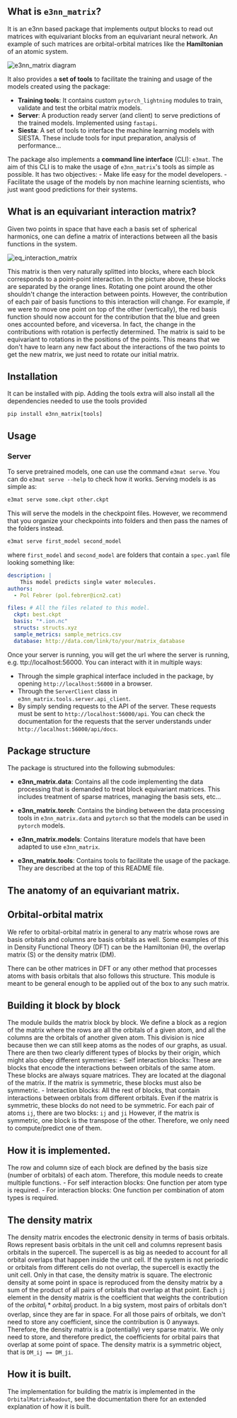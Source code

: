 What is `e3nn_matrix`?
----------------------

It is an e3nn based package that implements output blocks to read out matrices with equivariant blocks from an equivariant neural network. An example of such matrices are orbital-orbital matrices like the **Hamiltonian** of an atomic system.

![e3nn_matrix diagram](https://i.imgur.com/CCurltj.png)

It also provides a **set of tools** to facilitate the training and usage of the models created using the package:

- **Training tools**: It contains custom `pytorch_lightning` modules to train, validate and test the orbital matrix models.
- **Server**: A production ready server (and client) to serve predictions of the trained
    models. Implemented using `fastapi`.
- **Siesta**: A set of tools to interface the machine learning models with SIESTA. These include tools for input preparation, analysis of performance...

The package also implements a **command line interface** (CLI): `e3mat`. The aim of this CLI is
to make the usage of `e3nn_matrix`'s tools as simple as possible. It has two objectives:
    - Make life easy for the model developers.
    - Facilitate the usage of the models by non machine learning scientists, who just want
      good predictions for their systems.

What is an equivariant interaction matrix?
------------------------------

Given two points in space that have each a basis set of spherical harmonics, one can define a matrix of interactions between all the basis functions in the system.

![eq_interaction_matrix](https://i.imgur.com/spAeca6.png)

This matrix is then very naturally splitted into blocks, where each block corresponds to a point-point interaction. In the picture above, these blocks are separated by the orange lines. Rotating one point around the other shouldn't change the interaction between points. However, the contribution of each pair of basis functions to this interaction will change. For example, if we were to move one point on top of the other (vertically), the red basis function should now account for the contribution that the blue and green ones accounted before, and viceversa. In fact, the change in the contributions with rotation is perfectly determined. The matrix is said to be equivariant to rotations in the positions of the points. This means that we don't have to learn any new fact about the interactions of the two points to get the new matrix, we just need to rotate our initial matrix.


Installation
------------

It can be installed with pip. Adding the tools extra will also install all the dependencies
needed to use the tools provided

```
pip install e3nn_matrix[tools]
```

Usage
------

### Server

To serve pretrained models, one can use the command `e3mat serve`. You can do `e3mat serve --help`
to check how it works. Serving models is as simple as:

```bash
e3mat serve some.ckpt other.ckpt
```

This will serve the models in the checkpoint files. However, we recommend that you organize your
checkpoints into folders and then pass the names of the folders instead.

```bash
e3mat serve first_model second_model
```

where `first_model` and `second_model` are folders that contain a `spec.yaml` file looking something like:

```yaml
description: |
    This model predicts single water molecules.
authors:
  - Pol Febrer (pol.febrer@icn2.cat)

files: # All the files related to this model.
  ckpt: best.ckpt
  basis: "*.ion.nc"
  structs: structs.xyz
  sample_metrics: sample_metrics.csv
  database: http://data.com/link/to/your/matrix_database
```

Once your server is running, you will get the url where the server is running, e.g. ttp://localhost:56000.
You can interact with it in multiple ways:
- Through the simple graphical interface included in the package, by opening `http://localhost:56000` in a browser.
- Through the `ServerClient` class in `e3nn_matrix.tools.server.api_client`.
- By simply sending requests to the API of the server. These requests must be sent to `http://localhost:56000/api`. You
can check the documentation for the requests that the server understands under `http://localhost:56000/api/docs`.

Package structure
-----------------

The package is structured into the following submodules:

- **e3nn_matrix.data**: Contains all the code implementing the data processing that is demanded to treat block equivariant matrices. This includes treatment of sparse matrices, managing the basis sets, etc...

- **e3nn_matrix.torch**: Contains the binding between the data processing tools in `e3nn_matrix.data` and `pytorch` so that the models
can be used in `pytorch` models.

- **e3nn_matrix.models**: Contains literature models that have been adapted to use `e3nn_matrix`.

- **e3nn_matrix.tools**: Contains tools to facilitate the usage of the package. They are described at the top of this README file.

The anatomy of an equivariant matrix.
-------
## Orbital-orbital matrix
    
We refer to orbital-orbital matrix in general to any matrix whose rows are basis orbitals
and columns are basis orbitals as well.
Some examples of this in Density Functional Theory (DFT) can be the Hamiltonian (H), the overlap
matrix (S) or the density matrix (DM). 

There can be other matrices in DFT or any other method that processes atoms with basis orbitals
that also follows this structure. This module is meant to be general enough to be applied out
of the box to any such matrix.
## Building it block by block 
The module builds the matrix block by block. We define a block as a region of the matrix
where the rows are all the orbitals of a given atom, and all the columns are the orbitals of another
given atom. This division is nice because then we can still keep atoms as the nodes of our graphs,
as usual. There are then two clearly different types of blocks by their origin, which might also
obey different symmetries:
    -  Self interaction blocks: These are blocks that encode the interactions between orbitals of the
    same atom. These blocks are always square matrices. They are located at the diagonal of the matrix. 
    If the matrix is symmetric, these blocks must also be symmetric.
    -  Interaction blocks: All the rest of blocks, that contain interactions between orbitals from different
    orbitals. Even if the matrix is symmetric, these blocks do not need to be symmetric. For each pair of atoms `ij`, 
    there are two blocks: `ij` and `ji` However, if the matrix is symmetric, one block is the transpose of the other. 
    Therefore, we only need to compute/predict one of them.
## How it is implemented.
The row and column size of each block are defined by the basis size (number of orbitals) of each atom.
Therefore, this module needs to create multiple functions.
    - For self interaction blocks: One function per atom type is required.
    - For interaction blocks: One function per combination of atom types is required.

## The density matrix
    
The density matrix encodes the electronic density in terms of basis orbitals.
Rows represent basis orbitals in the unit cell and columns represent basis orbitals
in the supercell. The supercell is as big as needed to account for all orbital overlaps
that happen inside the unit cell. If the system is not periodic or orbitals from different
cells do not overlap, the supercell is exactly the unit cell. Only in that case, the 
density matrix is square.
The electronic density at some point in space is reproduced from the density matrix by a
sum of the product of all pairs of orbitals that overlap at that point. Each `ij` element
in the density matrix is the coefficient that weights the contribution of the $orbital_i * orbital_j$
product. In a big system, most pairs of orbitals don't overlap, since they are far in space.
For all those pairs of orbitals, we don't need to store any coefficient, since the contribution
is 0 anyways. Therefore, the density matrix is a (potentially) very sparse matrix. We only need
to store, and therefore predict, the coefficients for orbital pairs that overlap at some point of space.
The density matrix is a symmetric object, that is `DM_ij == DM_ji`.
## How it is built.
The implementation for building the matrix is implemented in the `OrbitalMatrixReadout`, see the
documentation there for an extended explanation of how it is built.
